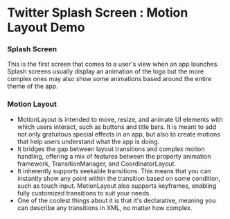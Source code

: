 # Twitter Splash Screen : Motion Layout Demo

### Splash Screen
This is the first screen that comes to a user's view when an app launches. Splash screens usually display an animation of the logo but the more complex ones may also show some  animations based around the entire theme of the app.

### Motion Layout
* MotionLayout is intended to move, resize, and animate UI elements with which users interact, such as buttons and title bars. It is meant to add not only gratuitous special effects in an app, but also to create motions that help users understand what the app is doing.
* It bridges the gap between layout transitions and complex motion handling, offering a mix of features between the property animation framework, TransitionManager, and CoordinatorLayout.
* It inherently supports seekable transitions. This means that you can instantly show any point within the transition based on some condition, such as touch input. MotionLayout also supports keyframes, enabling fully customized transitions to suit your needs.
* One of the coolest things about it is that it's declarative, meaning you can describe any transitions in XML, no matter how complex.
